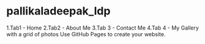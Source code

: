# pallikaladeepak_ldp
1.Tab1 - Home
2.Tab2 - About Me
3.Tab 3 - Contact Me
4.Tab 4 - My Gallery with a grid of photos
Use GitHub Pages to create your website.
